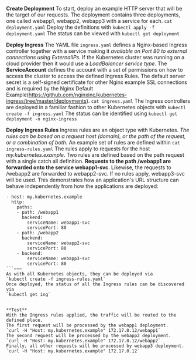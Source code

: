 **Create Deployment**
To start, deploy an example HTTP server that will be the target of our requests. 
The deployment contains three deployments, 
one called webapp1, webapp2, webapp3 
with a service for each.
`cat deployment.yaml`
Deploy the definitions with 
`kubectl apply -f deployment.yaml`
The status can be viewed with 
`kubectl get deployment`


**Deploy Ingress**
The YAML file `ingress.yaml` defines a Nginx-based Ingress controller together with a service making it *available on Port 80 to external connections using ExternalIPs*. 
If the Kubernetes cluster was running on a cloud provider then it would use a *LoadBalancer service type*.
The **ServiceAccount** defines the account with a set of permissions on how to access the cluster to access the defined Ingress Rules. 
The default server secret is a self-signed certificate for other Nginx example SSL connections and is required by the Nginx Default Example(https://github.com/nginxinc/kubernetes-ingress/tree/master/deployments).
`cat ingress.yaml`
The Ingress controllers are deployed in a familiar fashion to other Kubernetes objects with
`kubectl create -f ingress.yaml`
The status can be identified using 
`kubectl get deployment -n nginx-ingress`


**Deploy Ingress Rules**
Ingress rules are an object type with Kubernetes. 
*The rules can be based on a request host (domain), or the path of the request, or a combination of both.*
An example set of rules are defined within 
`cat ingress-rules.yaml`
The rules apply to requests for the host *my.kubernetes.example*. 
Two rules are defined based on the path request with a single catch all definition. 
**Requests to the path /webapp1 are forwarded onto the service webapp1-svc**. 
Likewise, the requests to /webapp2 are forwarded to webapp2-svc. 
If no rules apply, webapp3-svc will be used.
This demonstrates how an application's URL structure can behave independently from how the applications are deployed:
```~~~
- host: my.kubernetes.example
  http:
    paths:
    - path: /webapp1
      backend:
        serviceName: webapp1-svc
        servicePort: 80
    - path: /webapp2
      backend:
        serviceName: webapp2-svc
        servicePort: 80
    - backend:
        serviceName: webapp3-svc
        servicePort: 80
```~~~
As with all Kubernetes objects, they can be deployed via 
`kubectl create -f ingress-rules.yaml`
Once deployed, the status of all the Ingress rules can be discovered via 
`kubectl get ing`


**Test**
With the Ingress rules applied, the traffic will be routed to the defined place.
The first request will be processed by the webapp1 deployment.
`curl -H "Host: my.kubernetes.example" 172.17.0.12/webapp1`
The second request will be processed by the webapp2 deployment.
`curl -H "Host: my.kubernetes.example" 172.17.0.12/webapp2`
Finally, all other requests will be processed by webapp3 deployment.
`curl -H "Host: my.kubernetes.example" 172.17.0.12`